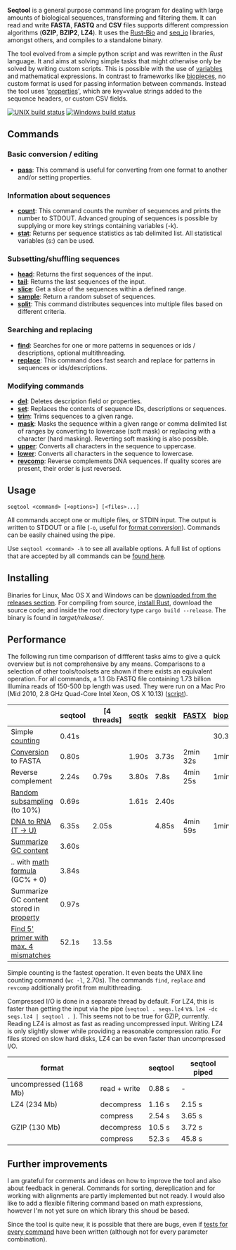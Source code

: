 **Seqtool** is a  general purpose command line program for dealing with large
amounts of biological sequences, transforming and filtering them.
It can read and write **FASTA**, **FASTQ** and **CSV** files
supports different compression algorithms (**GZIP**, **BZIP2**, **LZ4**).
It uses the [Rust-Bio](http://rust-bio.github.io/) and [seq_io](https://github.com/markschl/seq_io)
libraries, amongst others, and compiles to a standalone binary.

The tool evolved from a simple python script and was rewritten in the *Rust*
language. It and aims at solving simple tasks that might otherwise only be solved
by writing custom scripts. This is possible with the use
of [variables](https://github.com/markschl/seqtool/wiki/variables) and mathematical expressions.
In contrast to frameworks like [biopieces](https://github.com/maasha/biopieces),
no custom format is used for passing information between commands. Instead the tool uses '[properties](https://github.com/markschl/seqtool/wiki/properties)', which are key=value strings added to the sequence headers, or custom CSV fields.


[![UNIX build status](https://travis-ci.org/markschl/seqtool.svg?branch=master)](https://travis-ci.org/markschl/seqtool/)
[![Windows build status](https://ci.appveyor.com/api/projects/status/github/markschl/seqtool?svg=true)](https://ci.appveyor.com/project/markschl/seqtool)

## Commands
### Basic conversion / editing
* **[pass](https://github.com/markschl/seqtool/wiki/pass)**: This command is useful for converting from one format to another
and/or setting properties.

### Information about sequences
* **[count](https://github.com/markschl/seqtool/wiki/count)**: This command counts the number of sequences and prints the number to STDOUT. Advanced 
grouping of sequences is possible by supplying or more key strings containing
variables (-k).
* **[stat](https://github.com/markschl/seqtool/wiki/stat)**: Returns per sequence statistics as tab delimited list. All statistical variables
(s:<variable>) can be used.

### Subsetting/shuffling sequences
* **[head](https://github.com/markschl/seqtool/wiki/head)**: Returns the first sequences of the input.
* **[tail](https://github.com/markschl/seqtool/wiki/tail)**: Returns the last sequences of the input.
* **[slice](https://github.com/markschl/seqtool/wiki/slice)**: Get a slice of the sequences within a defined range.
* **[sample](https://github.com/markschl/seqtool/wiki/sample)**: Return a random subset of sequences.
* **[split](https://github.com/markschl/seqtool/wiki/split)**: This command distributes sequences into multiple files based on different
criteria.

### Searching and replacing
* **[find](https://github.com/markschl/seqtool/wiki/find)**: Searches for one or more patterns in sequences or ids / descriptions,
optional multithreading.
* **[replace](https://github.com/markschl/seqtool/wiki/replace)**: This command does fast search and replace for patterns in sequences
or ids/descriptions.

### Modifying commands
* **[del](https://github.com/markschl/seqtool/wiki/del)**: Deletes description field or properties.
* **[set](https://github.com/markschl/seqtool/wiki/set)**: Replaces the contents of sequence IDs, descriptions or sequences.
* **[trim](https://github.com/markschl/seqtool/wiki/trim)**: Trims sequences to a given range.
* **[mask](https://github.com/markschl/seqtool/wiki/mask)**: Masks the sequence within a given range or comma delimited list of ranges
by converting to lowercase (soft mask) or replacing with a character (hard
masking). Reverting soft masking is also possible.
* **[upper](https://github.com/markschl/seqtool/wiki/upper)**: Converts all characters in the sequence to uppercase.
* **[lower](https://github.com/markschl/seqtool/wiki/lower)**: Converts all characters in the sequence to lowercase.
* **[revcomp](https://github.com/markschl/seqtool/wiki/revcomp)**: Reverse complements DNA sequences. If quality scores are present,
their order is just reversed.

## Usage

```
seqtool <command> [<options>] [<files>...]
```

All commands accept one or multiple files, or STDIN input. The output is written
to STDOUT or a file (`-o`, useful for [format conversion](https://github.com/markschl/seqtool/wiki/pass)). Commands can
be easily chained using the pipe.

Use `seqtool <command> -h` to see all available options. A full list of options
that are accepted by all commands can be [found here](https://github.com/markschl/seqtool/wiki/opts).

## Installing

Binaries for Linux, Mac OS X and Windows can be
[downloaded from the releases section](https://github.com/markschl/seqtool/releases/latest).
For compiling from source, [install Rust](https://www.rust-lang.org), download the source
code; and inside the root directory type `cargo build --release`. The binary is found in
*target/release/*.



## Performance

The following run time comparison of diffferent tasks aims to give a quick overview but is not
comprehensive by any means. Comparisons to a selection of other tools/toolsets are shown if
there exists an equivalent operation. For all commands, a 1.1 Gb FASTQ file
containing 1.73 billion Illumina reads of 150-500 bp length was used. They were
run on a Mac Pro (Mid 2010, 2.8 GHz Quad-Core Intel Xeon, OS X 10.13) ([script](scripts/time.sh)).

|      | seqtool | [4 threads] | [seqtk](https://github.com/lh3/seqtk) | [seqkit](https://github.com/shenwei356/seqkit/) | [FASTX](https://github.com/agordon/fastx_toolkit) | [biopieces](http://maasha.github.io/biopieces/) |
|-----------------------------------------|---------|-------------|--------|--------|------------|-----------|
| Simple [counting](https://github.com/markschl/seqtool/wiki/count)                | 0.41s  |             |        |        |            | 30.3s    |
| [Conversion](https://github.com/markschl/seqtool/wiki/pass) to FASTA       | 0.80s  |             | 1.90s | 3.73s | 2min 32s | 1min 8s  |
| Reverse complement                      | 2.24s  | 0.79s      | 3.80s |  7.8s | 4min 25s | 1min 11s |
| [Random subsampling](https://github.com/markschl/seqtool/wiki/sample) (to 10%)   | 0.69s  |             | 1.61s |  2.40s |            |           |
| [DNA to RNA (T -> U)](https://github.com/markschl/seqtool/wiki/replace)          | 6.35s  | 2.05s      |        | 4.85s  | 4min 59s  | 1min 21s |
| [Summarize GC content](https://github.com/markschl/seqtool/wiki/count)           | 3.60s  |             |        |        |            |           |
| .. with [math formula](https://github.com/markschl/seqtool/wiki/variables#math-expressions) (GC% + 0)| 3.84s  |             |        |        |            |           |
| Summarize GC content stored in [property](https://github.com/markschl/seqtool/wiki/properties) | 0.97s  |    |           ||  |  |
| [Find 5' primer with max. 4 mismatches](https://github.com/markschl/seqtool/wiki/find#algorithms-and-performance) | 52.1s  | 13.5s  |  |  |  |  |  |

Simple counting is the fastest operation. It even beats the UNIX line counting
command (`wc -l`, 2.70s). The commands `find`, `replace` and `revcomp` additionally profit from
multithreading.

Compressed I/O is done in a separate thread by default. For LZ4,
this is faster than getting the input via the pipe
(`seqtool . seqs.lz4` vs. `lz4 -dc seqs.lz4 | seqtool . `). This seems not to be
true for GZIP, currently. Reading LZ4 is almost as fast as reading
uncompressed input. Writing LZ4 is only slightly slower while providing
a reasonable compression ratio. For files stored on slow hard disks,
LZ4 can be even faster than uncompressed I/O.


| format                 |              | seqtool | seqtool piped |
|------------------------|--------------|---------|---------------|
| uncompressed (1168 Mb) | read + write | 0.88 s  | -             |
| LZ4 (234 Mb)           | decompress   | 1.16 s  | 2.15 s        |
|                        | compress     | 2.54 s  | 3.65 s        |
| GZIP (130 Mb)          | decompress   | 10.5 s  | 3.72 s        |
|                        | compress     | 52.3 s  | 45.8 s        |


## Further improvements

I am grateful for comments and ideas on how to improve the tool and also about
feedback in general. Commands for sorting, dereplication and for working with
alignments are partly implemented but not ready. I would also like to add a 
flexible filtering command based on math expressions, however I'm not yet sure
on which library this shoud be based.

Since the tool is quite new, it is possible that there are bugs, even if
[tests for every command](https://github.com/markschl/seqtool/tree/master/src/test)
have been written (although not for every parameter combination).

